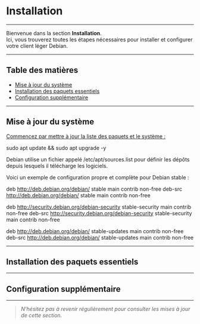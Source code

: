 # Installation

---

Bienvenue dans la section **Installation**.  
Ici, vous trouverez toutes les étapes nécessaires pour installer et configurer votre client léger Debian.

---

## Table des matières

- [Mise à jour du système](#mise-à-jour-du-système)  
- [Installation des paquets essentiels](#installation-des-paquets-essentiels)  
- [Configuration supplémentaire](#configuration-supplémentaire)  

---

## Mise à jour du système

<u>Commencez par mettre à jour la liste des paquets et le système :</u>

sudo apt update && sudo apt upgrade -y

Debian utilise un fichier appelé /etc/apt/sources.list pour définir les dépôts depuis lesquels il télécharge les logiciels.

Voici un exemple de configuration propre et complète pour Debian stable :

deb http://deb.debian.org/debian/ stable main contrib non-free
deb-src http://deb.debian.org/debian/ stable main contrib non-free

deb http://security.debian.org/debian-security stable-security main contrib non-free
deb-src http://security.debian.org/debian-security stable-security main contrib non-free

deb http://deb.debian.org/debian/ stable-updates main contrib non-free
deb-src http://deb.debian.org/debian/ stable-updates main contrib non-free



---

## Installation des paquets essentiels

<!-- Contenu à venir -->

---

## Configuration supplémentaire

<!-- Contenu à venir -->

---

> *N’hésitez pas à revenir régulièrement pour consulter les mises à jour de cette section.*

